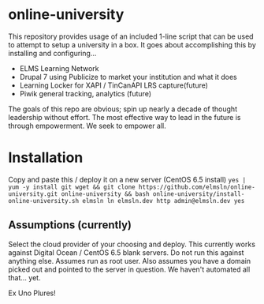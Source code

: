 # online-university
This repository provides usage of an included 1-line script that can be used to attempt to setup a university in a box. It goes about accomplishing this by installing and configuring...

- ELMS Learning Network
- Drupal 7 using Publicize to market your institution and what it does
- Learning Locker for XAPI / TinCanAPI LRS capture(future)
- Piwik general tracking, analytics (future)

The goals of this repo are obvious; spin up nearly a decade of thought leadership without effort. The most effective way to lead in the future is through empowerment. We seek to empower all.

# Installation
Copy and paste this / deploy it on a new server (CentOS 6.5 install)
`yes | yum -y install git wget && git clone https://github.com/elmsln/online-university.git online-university && bash online-university/install-online-university.sh elmsln ln elmsln.dev http admin@elmsln.dev yes`

## Assumptions (currently)
Select the cloud provider of your choosing and deploy. This currently works against Digital Ocean / CentOS 6.5 blank servers. Do not run this against anything else.
Assumes run as root user.
Also assumes you have a domain picked out and pointed to the server in question. We haven't automated all that... yet.

Ex Uno Plures!
